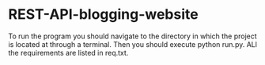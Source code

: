 # REST-API-blogging-website

To run the program you should navigate to the directory in which the project is located at through a terminal. Then you should execute python run.py. 
ALl the requirements are listed in req.txt. 
